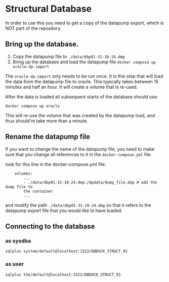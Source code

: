 # Structural Database

In order to use this you need to get a copy of the datapump export, which is
NOT part of the repository.

## Bring up the database.

1. Copy the datapump file to `./data/dbp01-31-10-24.dmp`
2. Bring up the database and load the datapump file `docker compose up oracle-dp-import`

The `oracle-dp-import` only needs to be run once.  It is this step that will
load the data from the datapump file to oracle.  This typically takes between
15 minutes and half an hour.  It will create a volume that is re-used.

After the data is loaded all subsequent starts of the database should use:

`docker compose up oracle`

This will re-use the volume that was created by the datapump load, and thus
should'nt take more than a minute.

## Rename the datapump file

If you want to change the name of the datapump file, you need to make sure that
you change all references to it in the `docker-compose.yml` file.


look for this line in the docker-compose.yml file:

```
    volumes:
        ...
        - ./data/dbp01-31-10-24.dmp:/dpdata/dump_file.dmp # add the dump file to
        the container
        ...
```

and modify the path `./data/dbp01-31-10-24.dmp` so that it refers to
the datapump export file that you would like to have loaded.


## Connecting to the database

### as sysdba

`sqlplus system/default@localhost:1522/DBDOCK_STRUCT_01`

### as user

`sqlplus the/default@localhost:1522/DBDOCK_STRUCT_01`